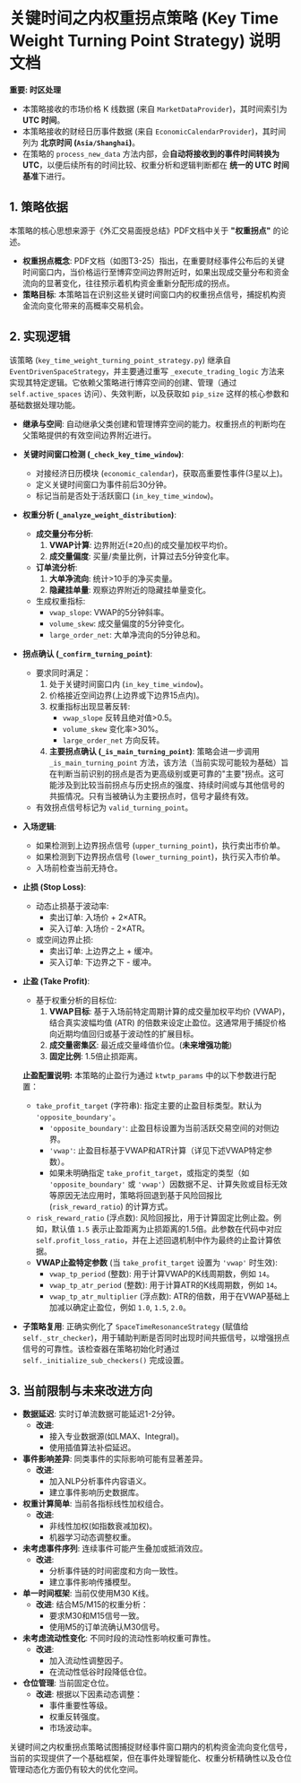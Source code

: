 # 关键时间之内权重拐点策略 (Key Time Weight Turning Point Strategy) 说明文档

**重要: 时区处理**

*   本策略接收的市场价格 K 线数据 (来自 `MarketDataProvider`)，其时间索引为 **UTC 时间**。
*   本策略接收的财经日历事件数据 (来自 `EconomicCalendarProvider`)，其时间列为 **北京时间 (`Asia/Shanghai`)**。
*   在策略的 `process_new_data` 方法内部，会**自动将接收到的事件时间转换为 UTC**，以便后续所有的时间比较、权重分析和逻辑判断都在 **统一的 UTC 时间基准**下进行。

## 1. 策略依据

本策略的核心思想来源于《外汇交易面授总结》PDF文档中关于 **"权重拐点"** 的论述。

*   **权重拐点概念**: PDF文档（如图T3-25）指出，在重要财经事件公布后的关键时间窗口内，当价格运行至博弈空间边界附近时，如果出现成交量分布和资金流向的显著变化，往往预示着机构资金重新分配形成的拐点。
*   **策略目标**: 本策略旨在识别这些关键时间窗口内的权重拐点信号，捕捉机构资金流向变化带来的高概率交易机会。

## 2. 实现逻辑

该策略 (`key_time_weight_turning_point_strategy.py`) 继承自 `EventDrivenSpaceStrategy`，并主要通过重写 `_execute_trading_logic` 方法来实现其特定逻辑。它依赖父策略进行博弈空间的创建、管理（通过 `self.active_spaces` 访问）、失效判断，以及获取如 `pip_size` 这样的核心参数和基础数据处理功能。

*   **继承与空间**: 自动继承父类创建和管理博弈空间的能力。权重拐点的判断均在父策略提供的有效空间边界附近进行。
*   **关键时间窗口检测 (`_check_key_time_window`)**:
    *   对接经济日历模块 (`economic_calendar`)，获取高重要性事件(3星以上)。
    *   定义关键时间窗口为事件前后30分钟。
    *   标记当前是否处于活跃窗口 (`in_key_time_window`)。
*   **权重分析 (`_analyze_weight_distribution`)**:
    *   **成交量分布分析**:
        1.  **VWAP计算**: 边界附近(±20点)的成交量加权平均价。
        2.  **成交量偏度**: 买量/卖量比例，计算过去5分钟变化率。
    *   **订单流分析**:
        1.  **大单净流向**: 统计>10手的净买卖量。
        2.  **隐藏挂单量**: 观察边界附近的隐藏挂单量变化。
    *   生成权重指标:
        *   `vwap_slope`: VWAP的5分钟斜率。
        *   `volume_skew`: 成交量偏度的5分钟变化。
        *   `large_order_net`: 大单净流向的5分钟总和。
*   **拐点确认 (`_confirm_turning_point`)**:
    *   要求同时满足：
        1.  处于关键时间窗口内 (`in_key_time_window`)。
        2.  价格接近空间边界(上边界或下边界15点内)。
        3.  权重指标出现显著反转:
            *   `vwap_slope` 反转且绝对值>0.5。
            *   `volume_skew` 变化率>30%。
            *   `large_order_net` 方向反转。
        4.  **主要拐点确认 (`_is_main_turning_point`)**: 策略会进一步调用 `_is_main_turning_point` 方法，该方法（当前实现可能较为基础）旨在判断当前识别的拐点是否为更高级别或更可靠的"主要"拐点。这可能涉及到比较当前拐点与历史拐点的强度、持续时间或与其他信号的共振情况。只有当被确认为主要拐点时，信号才最终有效。
    *   有效拐点信号标记为 `valid_turning_point`。
*   **入场逻辑**:
    *   如果检测到上边界拐点信号 (`upper_turning_point`)，执行卖出市价单。
    *   如果检测到下边界拐点信号 (`lower_turning_point`)，执行买入市价单。
    *   入场前检查当前无持仓。
*   **止损 (Stop Loss)**:
    *   动态止损基于波动率:
        *   卖出订单: 入场价 + 2×ATR。
        *   买入订单: 入场价 - 2×ATR。
    *   或空间边界止损:
        *   卖出订单: 上边界之上 + 缓冲。
        *   买入订单: 下边界之下 - 缓冲。
*   **止盈 (Take Profit)**:
    *   基于权重分析的目标位:
        1.  **VWAP目标**: 基于入场前特定周期计算的成交量加权平均价 (VWAP)，结合真实波幅均值 (ATR) 的倍数来设定止盈位。这通常用于捕捉价格向近期均值回归或基于波动性的扩展目标。
        2.  **成交量密集区**: 最近成交量峰值价位。(**未来增强功能**)
        3.  **固定比例**: 1.5倍止损距离。

    **止盈配置说明:**
    本策略的止盈行为通过 `ktwtp_params` 中的以下参数进行配置：
    *   `take_profit_target` (字符串): 指定主要的止盈目标类型。默认为 `'opposite_boundary'`。
        *   `'opposite_boundary'`: 止盈目标设置为当前活跃交易空间的对侧边界。
        *   `'vwap'`: 止盈目标基于VWAP和ATR计算（详见下述VWAP特定参数）。
        *   如果未明确指定 `take_profit_target`，或指定的类型（如 `'opposite_boundary'` 或 `'vwap'`）因数据不足、计算失败或目标无效等原因无法应用时，策略将回退到基于风险回报比 (`risk_reward_ratio`) 的计算方式。
    *   `risk_reward_ratio` (浮点数): 风险回报比，用于计算固定比例止盈。例如，默认值 `1.5` 表示止盈距离为止损距离的1.5倍。此参数在代码中对应 `self.profit_loss_ratio`，并在上述回退机制中作为最终的止盈计算依据。
    *   **VWAP止盈特定参数** (当 `take_profit_target` 设置为 `'vwap'` 时生效):
        *   `vwap_tp_period` (整数): 用于计算VWAP的K线周期数，例如 `14`。
        *   `vwap_tp_atr_period` (整数): 用于计算ATR的K线周期数，例如 `14`。
        *   `vwap_tp_atr_multiplier` (浮点数): ATR的倍数，用于在VWAP基础上加减以确定止盈位，例如 `1.0`, `1.5`, `2.0`。
*   **子策略复用**: 正确实例化了 `SpaceTimeResonanceStrategy` (赋值给 `self._str_checker`)，用于辅助判断是否同时出现时间共振信号，以增强拐点信号的可靠性。该检查器在策略初始化时通过 `self._initialize_sub_checkers()` 完成设置。

## 3. 当前限制与未来改进方向

*   **数据延迟**: 实时订单流数据可能延迟1-2分钟。
    *   **改进**:
        *   接入专业数据源(如LMAX、Integral)。
        *   使用插值算法补偿延迟。
*   **事件影响差异**: 同类事件的实际影响可能有显著差异。
    *   **改进**:
        *   加入NLP分析事件内容语义。
        *   建立事件影响历史数据库。
*   **权重计算简单**: 当前各指标线性加权组合。
    *   **改进**:
        *   非线性加权(如指数衰减加权)。
        *   机器学习动态调整权重。
*   **未考虑事件序列**: 连续事件可能产生叠加或抵消效应。
    *   **改进**:
        *   分析事件链的时间密度和方向一致性。
        *   建立事件影响传播模型。
*   **单一时间框架**: 当前仅使用M30 K线。
    *   **改进**: 结合M5/M15的权重分析：
        *   要求M30和M15信号一致。
        *   使用M5的订单流确认M30信号。
*   **未考虑流动性变化**: 不同时段的流动性影响权重可靠性。
    *   **改进**:
        *   加入流动性调整因子。
        *   在流动性低谷时段降低仓位。
*   **仓位管理**: 当前固定仓位。
    *   **改进**: 根据以下因素动态调整：
        *   事件重要性等级。
        *   权重反转强度。
        *   市场波动率。

关键时间之内权重拐点策略试图捕捉财经事件窗口期内的机构资金流向变化信号，当前的实现提供了一个基础框架，但在事件处理智能化、权重分析精确性以及仓位管理动态化方面仍有较大的优化空间。
